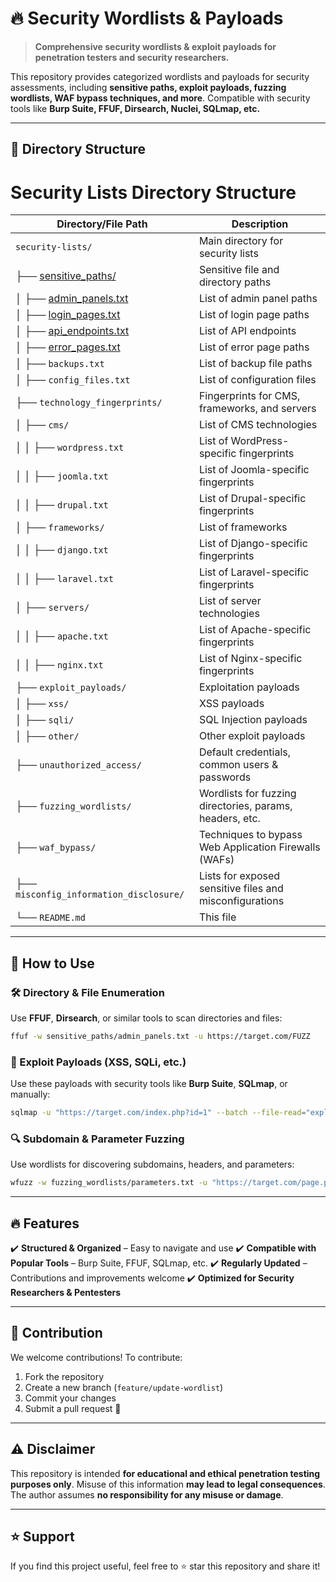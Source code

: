 # 🔥 Security Wordlists & Payloads

> **Comprehensive security wordlists & exploit payloads for penetration testers and security researchers.**

This repository provides categorized wordlists and payloads for security assessments, including **sensitive paths, exploit payloads, fuzzing wordlists, WAF bypass techniques, and more**. Compatible with security tools like **Burp Suite, FFUF, Dirsearch, Nuclei, SQLmap, etc.**

---

## 📁 Directory Structure


# Security Lists Directory Structure

| Directory/File Path                            | Description                                                      |
|------------------------------------------------|------------------------------------------------------------------|
| `security-lists/`                              | Main directory for security lists                                |
| ├── [sensitive_paths/](https://github.com/Mehran-Seifalinia/security-lists/tree/main/sensitive_paths)                         | Sensitive file and directory paths                               |
| │   ├── [admin_panels.txt](https://github.com/Mehran-Seifalinia/security-lists/blob/main/sensitive_paths/admin_panels.txt) | List of admin panel paths                                        |
| │   ├── [login_pages.txt](https://github.com/Mehran-Seifalinia/security-lists/blob/main/sensitive_paths/login_pages.txt)                     | List of login page paths                                         |
| │   ├── [api_endpoints.txt](https://github.com/Mehran-Seifalinia/security-lists/blob/main/sensitive_paths/api_endpoints.txt)                    | List of API endpoints                                            |
| │   ├── [error_pages.txt](https://github.com/Mehran-Seifalinia/security-lists/blob/main/sensitive_paths/error_pages.txt)                      | List of error page paths                                         |
| │   ├── `backups.txt`                          | List of backup file paths                                        |
| │   ├── `config_files.txt`                     | List of configuration files                                      |
| ├── `technology_fingerprints/`                 | Fingerprints for CMS, frameworks, and servers                    |
| │   ├── `cms/`                                 | List of CMS technologies                                          |
| │   │   ├── `wordpress.txt`                    | List of WordPress-specific fingerprints                           |
| │   │   ├── `joomla.txt`                       | List of Joomla-specific fingerprints                             |
| │   │   ├── `drupal.txt`                       | List of Drupal-specific fingerprints                             |
| │   ├── `frameworks/`                          | List of frameworks                                              |
| │   │   ├── `django.txt`                       | List of Django-specific fingerprints                             |
| │   │   ├── `laravel.txt`                      | List of Laravel-specific fingerprints                            |
| │   ├── `servers/`                             | List of server technologies                                       |
| │   │   ├── `apache.txt`                       | List of Apache-specific fingerprints                             |
| │   │   ├── `nginx.txt`                        | List of Nginx-specific fingerprints                              |
| ├── `exploit_payloads/`                        | Exploitation payloads                                            |
| │   ├── `xss/`                                 | XSS payloads                                                     |
| │   ├── `sqli/`                                | SQL Injection payloads                                           |
| │   ├── `other/`                               | Other exploit payloads                                           |
| ├── `unauthorized_access/`                     | Default credentials, common users & passwords                    |
| ├── `fuzzing_wordlists/`                       | Wordlists for fuzzing directories, params, headers, etc.         |
| ├── `waf_bypass/`                              | Techniques to bypass Web Application Firewalls (WAFs)            |
| ├── `misconfig_information_disclosure/`       | Lists for exposed sensitive files and misconfigurations          |
| └── `README.md`                                | This file                                                       |



---

## 🚀 How to Use

### **🛠️ Directory & File Enumeration**
Use **FFUF**, **Dirsearch**, or similar tools to scan directories and files:
```sh
ffuf -w sensitive_paths/admin_panels.txt -u https://target.com/FUZZ
```

### **💉 Exploit Payloads (XSS, SQLi, etc.)**
Use these payloads with security tools like **Burp Suite**, **SQLmap**, or manually:
```sh
sqlmap -u "https://target.com/index.php?id=1" --batch --file-read="exploit_payloads/sqli/union_based.txt"
```

### **🔍 Subdomain & Parameter Fuzzing**
Use wordlists for discovering subdomains, headers, and parameters:
```sh
wfuzz -w fuzzing_wordlists/parameters.txt -u "https://target.com/page.php?FUZZ=value"
```

---

## 🔥 Features
✔️ **Structured & Organized** – Easy to navigate and use
✔️ **Compatible with Popular Tools** – Burp Suite, FFUF, SQLmap, etc.
✔️ **Regularly Updated** – Contributions and improvements welcome
✔️ **Optimized for Security Researchers & Pentesters**

---

## 📢 Contribution
We welcome contributions! To contribute:
1. Fork the repository
2. Create a new branch (`feature/update-wordlist`)
3. Commit your changes
4. Submit a pull request 🚀

---

## ⚠️ Disclaimer
This repository is intended **for educational and ethical penetration testing purposes only**. Misuse of this information **may lead to legal consequences**. The author assumes **no responsibility for any misuse or damage**.

---

## ⭐ Support
If you find this project useful, feel free to ⭐ star this repository and share it!

